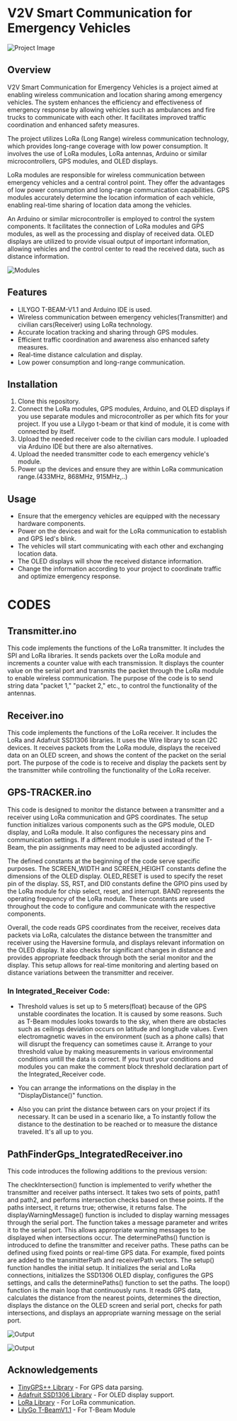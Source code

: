 # V2V Smart Communication for Emergency Vehicles

![Project Image](project_image_1.jpg)

## Overview
V2V Smart Communication for Emergency Vehicles is a project aimed at enabling wireless communication and location sharing among emergency vehicles. The system enhances the efficiency and effectiveness of emergency response by allowing vehicles such as ambulances and fire trucks to communicate with each other. It facilitates improved traffic coordination and enhanced safety measures.

The project utilizes LoRa (Long Range) wireless communication technology, which provides long-range coverage with low power consumption. It involves the use of LoRa modules, LoRa antennas, Arduino or similar microcontrollers, GPS modules, and OLED displays.

LoRa modules are responsible for wireless communication between emergency vehicles and a central control point. They offer the advantages of low power consumption and long-range communication capabilities. GPS modules accurately determine the location information of each vehicle, enabling real-time sharing of location data among the vehicles.

An Arduino or similar microcontroller is employed to control the system components. It facilitates the connection of LoRa modules and GPS modules, as well as the processing and display of received data. OLED displays are utilized to provide visual output of important information, allowing vehicles and the control center to read the received data, such as distance information.

![Modules](project_image_3.jpg)

## Features
- LILYGO T-BEAM-V1.1 and Arduino IDE is used.
- Wireless communication between emergency vehicles(Transmitter) and civilian cars(Receiver) using LoRa technology.
- Accurate location tracking and sharing through GPS modules.
- Efficient traffic coordination and awareness also enhanced safety measures.
- Real-time distance calculation and display.
- Low power consumption and long-range communication.

## Installation
1. Clone this repository.
2. Connect the LoRa modules, GPS modules, Arduino, and OLED displays if you use separate modules and microcontroller as per which fits for your project. If you use a Lilygo t-beam or that kind of module, it is come with connected by itself.
3. Upload the needed receiver code to the civilian cars module. I uploaded via Arduino IDE but there are also alternatives.
4. Upload the needed transmitter code to each emergency vehicle's module.
5. Power up the devices and ensure they are within LoRa communication range.(433MHz, 868MHz, 915MHz,..)

## Usage
- Ensure that the emergency vehicles are equipped with the necessary hardware components.
- Power on the devices and wait for the LoRa communication to establish and GPS led's blink.
- The vehicles will start communicating with each other and exchanging location data.
- The OLED displays will show the received distance information.
- Change the information according to your project to coordinate traffic and optimize emergency response.

# CODES

## Transmitter.ino
This code implements the functions of the LoRa transmitter. It includes the SPI and LoRa libraries. It sends packets over the LoRa module and increments a counter value with each transmission. It displays the counter value on the serial port and transmits the packet through the LoRa module to enable wireless communication. The purpose of the code is to send string data "packet 1," "packet 2," etc., to control the functionality of the antennas.

## Receiver.ino
This code implements the functions of the LoRa receiver. It includes the LoRa and Adafruit SSD1306 libraries. It uses the Wire library to scan I2C devices. It receives packets from the LoRa module, displays the received data on an OLED screen, and shows the content of the packet on the serial port. The purpose of the code is to receive and display the packets sent by the transmitter while controlling the functionality of the LoRa receiver.

## GPS-TRACKER.ino
This code is designed to monitor the distance between a transmitter and a receiver using LoRa communication and GPS coordinates. The setup function initializes various components such as the GPS module, OLED display, and LoRa module. It also configures the necessary pins and communication settings. If a different module is used instead of the T-Beam, the pin assignments may need to be adjusted accordingly.

The defined constants at the beginning of the code serve specific purposes. The SCREEN_WIDTH and SCREEN_HEIGHT constants define the dimensions of the OLED display. OLED_RESET is used to specify the reset pin of the display. SS, RST, and DI0 constants define the GPIO pins used by the LoRa module for chip select, reset, and interrupt. BAND represents the operating frequency of the LoRa module. These constants are used throughout the code to configure and communicate with the respective components.

Overall, the code reads GPS coordinates from the receiver, receives data packets via LoRa, calculates the distance between the transmitter and receiver using the Haversine formula, and displays relevant information on the OLED display. It also checks for significant changes in distance and provides appropriate feedback through both the serial monitor and the display. This setup allows for real-time monitoring and alerting based on distance variations between the transmitter and receiver.

### In Integrated_Receiver Code:
- Threshold values is set up to 5 meters(float) because of the GPS unstable coordinates the location. It is caused by some reasons. Such as T-Beam modules looks towards to the sky, when there are obstacles such as ceilings deviation occurs on latitude and longitude values. Even electromagnetic waves in the environment (such as a phone calls) that will disrupt the frequency can sometimes cause it. Arrange to your threshold value by making measurements in various environmental conditions untill the data is correct. If you trust your conditions and modules you can make the comment block threshold declaration part of the Integrated_Receiver code.

- You can arrange the informations on the display in the "DisplayDistance()" function.

- Also you can print the  distance between cars on your project if its necessary. It can be used in a scenario like, a 
To instantly follow the distance to the destination to be reached or to measure the distance traveled. It's all up to you.

## PathFinderGps_IntegratedReceiver.ino
This code introduces the following additions to the previous version:

The checkIntersection() function is implemented to verify whether the transmitter and receiver paths intersect. It takes two sets of points, path1 and path2, and performs intersection checks based on these points. If the paths intersect, it returns true; otherwise, it returns false.
The displayWarningMessage() function is included to display warning messages through the serial port. The function takes a message parameter and writes it to the serial port. This allows appropriate warning messages to be displayed when intersections occur.
The determinePaths() function is introduced to define the transmitter and receiver paths. These paths can be defined using fixed points or real-time GPS data. For example, fixed points are added to the transmitterPath and receiverPath vectors.
The setup() function handles the initial setup. It initializes the serial and LoRa connections, initializes the SSD1306 OLED display, configures the GPS settings, and calls the determinePaths() function to set the paths.
The loop() function is the main loop that continuously runs. It reads GPS data, calculates the distance from the nearest points, determines the direction, displays the distance on the OLED screen and serial port, checks for path intersections, and displays an appropriate warning message on the serial port.

![Output](_project_image_5.jpg)

![Output](_project_image_6.jpg)


## Acknowledgements
- [TinyGPS++ Library](https://github.com/mikalhart/TinyGPSPlus) - For GPS data parsing.
- [Adafruit SSD1306 Library](https://github.com/adafruit/Adafruit_SSD1306) - For OLED display support.
- [LoRa Library](https://github.com/sandeepmistry/arduino-LoRa) - For LoRa communication.
- [LilyGo T-BeamV1.1](https://github.com/LilyGO/TTGO-T-Beam) - For T-Beam Module
